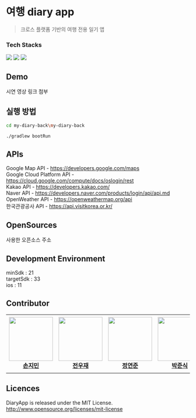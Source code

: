 # 여행 diary app
> 크로스 플랫폼 기반의 여행 전용 일기 앱

### Tech Stacks
<img src="https://img.shields.io/badge/Flutter-02569B?style=flat-square&logo=flutter&logoColor=white"/> <img src="https://img.shields.io/badge/SpringBoot-6DB33F?style=flat-square&logo=springboot&logoColor=white"/> <img src="https://img.shields.io/badge/MySQL-4479A1?style=flat-square&logo=MySQL&logoColor=white"/>

## Demo
시연 영상 링크 첨부

## 실행 방법
```sh
cd my-diary-back\my-diary-back
```
```sh
./gradlew bootRun
```

## APIs
Google Map API - https://developers.google.com/maps \
Google Cloud Platform API - https://cloud.google.com/compute/docs/oslogin/rest \
Kakao API - https://developers.kakao.com/ \
Naver API - https://developers.naver.com/products/login/api/api.md \
OpenWeather API - https://openweathermap.org/api \
한국관광공사 API - https://api.visitkorea.or.kr/




## OpenSources
사용한 오픈소스 주소


## Development Environment
minSdk : 21\
targetSdk : 33\
ios : 11


## Contributor
<table>
    <tr height="160px">
        <td align="center" width="150px">
            <a href="https://github.com/wl2258"><img height="120px" width="120px" src="https://avatars.githubusercontent.com/u/77067383?v=4"/></a>
            <br/>
            <a href="https://github.com/wl2258"><strong>손지민</strong></a>
            <br/>
        </td>
        <td align="center" width="150px">
            <a href="https://github.com/Jeonwoojae"><img height="120px" width="120px" src="https://avatars.githubusercontent.com/u/78198709?v=4"/></a>
            <br/>
            <a href="https://github.com/Jeonwoojae"><strong>전우재</strong></a>
            <br/>
        </td>
        <td align="center" width="150px">
            <a href="https://github.com/JYeonJun"><img height="120px" width="120px" src="https://avatars.githubusercontent.com/u/97449471?v=4"/></a>
            <br/>
            <a href="https://github.com/JYeonJun"><strong>정연준</strong></a>
            <br/>
        </td>
        <td align="center" width="150px">
            <a href="https://github.com/qkrwnstlr"><img height="120px" width="120px" src="https://avatars.githubusercontent.com/u/93969681?v=4"/></a>
            <br/>
            <a href="https://github.com/qkrwnstlr"><strong>박준식</strong></a>
            <br/>
        </td>
        <td align="center" width="150px">
            <a href="https://github.com/yunzung"><img height="120px" width="120px" src="https://avatars.githubusercontent.com/u/80948330?v=4"/></a>
            <br/>
            <a href="https://github.com/yunzung"><strong>장윤정</strong></a>
            <br/>
        </td>
    </tr>
</table>

## Licences
DiaryApp is released under the MIT License. http://www.opensource.org/licenses/mit-license
